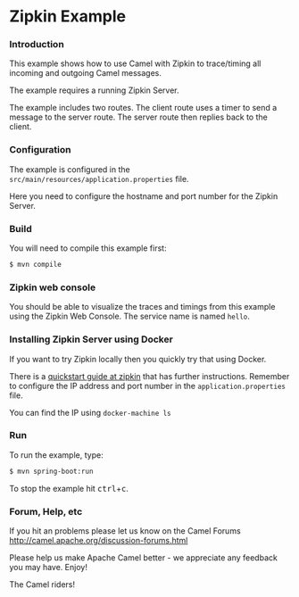 # Zipkin Example

### Introduction

This example shows how to use Camel with Zipkin to trace/timing all incoming and outgoing Camel messages.

The example requires a running Zipkin Server.

The example includes two routes. The client route uses a timer to send a message to the server route.
The server route then replies back to the client.

### Configuration

The example is configured in the `src/main/resources/application.properties` file.

Here you need to configure the hostname and port number for the Zipkin Server.

### Build

You will need to compile this example first:

```sh
$ mvn compile
```

### Zipkin web console

You should be able to visualize the traces and timings from this example using the Zipkin Web Console.
The service name is named `hello`.


### Installing Zipkin Server using Docker

If you want to try Zipkin locally then you quickly try that using Docker.

There is a [quickstart guide at zipkin](http://zipkin.io/pages/quickstart.html) that has further instructions.
Remember to configure the IP address and port number in the `application.properties` file.

You can find the IP using `docker-machine ls`

### Run

To run the example, type:

```sh
$ mvn spring-boot:run
```

To stop the example hit <kbd>ctrl</kbd>+<kbd>c</kbd>.

### Forum, Help, etc

If you hit an problems please let us know on the Camel Forums
<http://camel.apache.org/discussion-forums.html>

Please help us make Apache Camel better - we appreciate any feedback you may
have. Enjoy!

The Camel riders!
